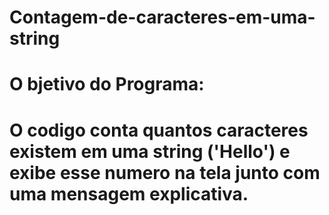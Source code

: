 # Contagem-de-caracteres-em-uma-string

# O bjetivo do Programa:
# O codigo conta quantos caracteres existem em uma string ('Hello') e exibe esse numero na tela junto com uma mensagem explicativa.